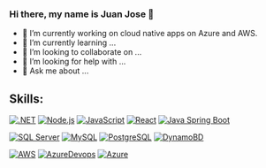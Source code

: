 ### Hi there, my name is Juan Jose 👋

<!--
**juanjosebenitez/juanjosebenitez** is a ✨ _special_ ✨ repository because its `README.md` (this file) appears on your GitHub profile.-->

- 🔭 I’m currently working on cloud native apps on Azure and AWS.
- 🌱 I’m currently learning ...
- 👯 I’m looking to collaborate on ...
- 🤔 I’m looking for help with ...
- 💬 Ask me about ...

## Skills:
[![.NET](https://img.shields.io/badge/.Net-5499C7?style=for-the-badge&logo=dotnet&logoColor=white&labelColor=black)]()
[![Node.js](https://img.shields.io/badge/Node.js-A9DFBF?style=for-the-badge&logo=nodedotjs&logoColor=white&labelColor=black)]()
[![JavaScript](https://img.shields.io/badge/JavaScript-F7DC6F?style=for-the-badge&logo=javascript&logoColor=white&labelColor=black)]()
[![React](https://img.shields.io/badge/React-EB984E?style=for-the-badge&logo=react&logoColor=white&labelColor=black)]()
[![Java Spring Boot](https://img.shields.io/badge/Java%20Spring%20Boot-E74C3C?style=for-the-badge&logo=springboot&logoColor=white&labelColor=black)]()

[![SQL Server](https://img.shields.io/badge/SQL%20Server-EB984E?style=for-the-badge&logo=microsoftsqlserver&logoColor=white&labelColor=black)]()
[![MySQL](https://img.shields.io/badge/MySQL-F4D03F?style=for-the-badge&logo=mysql&logoColor=white&labelColor=black)]()
[![PostgreSQL](https://img.shields.io/badge/PostgreSQL-5DADE2?style=for-the-badge&logo=postgresql&logoColor=white&labelColor=black)]()
[![DynamoBD](https://img.shields.io/badge/DynamoDB-5DADE2?style=for-the-badge&logo=amazondynamodb&logoColor=white&labelColor=black)]()

[![AWS](https://img.shields.io/badge/AWS-82E0AA?style=for-the-badge&logo=amazonaws&logoColor=white&labelColor=black)]()
[![AzureDevops](https://img.shields.io/badge/Azure%20Devops-AED6F1?style=for-the-badge&logo=azuredevops&logoColor=white&labelColor=black)]()
[![Azure](https://img.shields.io/badge/Azure-AED6F1?style=for-the-badge&logo=microsoftazure&logoColor=white&labelColor=black)]()
